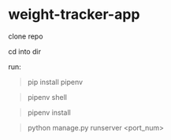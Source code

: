 # weight-tracker-app

clone repo

cd into dir

run:

> pip install pipenv

> pipenv shell

> pipenv install

> python manage.py runserver <port_num>

